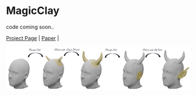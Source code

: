 # MagicClay

code coming soon..

[Project Page](https://amir90.github.io/MagicClay.github.io/) | [Paper](https://arxiv.org/pdf/2403.02460.pdf) |

![alt text](https://github.com/amir90/MagicClay/blob/main/assets/teaser.png?raw=true)
